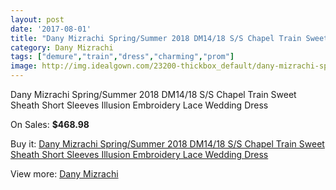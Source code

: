 ```yaml
---
layout: post
date: '2017-08-01'
title: "Dany Mizrachi Spring/Summer 2018 DM14/18 S/S Chapel Train Sweet Sheath Short Sleeves Illusion Embroidery Lace Wedding Dress"
category: Dany Mizrachi
tags: ["demure","train","dress","charming","prom"]
image: http://img.idealgown.com/23200-thickbox_default/dany-mizrachi-spring-summer-2018-dm14-18-s-s-chapel-train-sweet-sheath-short-sleeves-illusion-embroidery-lace-wedding-dress.jpg
---
```

Dany Mizrachi Spring/Summer 2018 DM14/18 S/S Chapel Train Sweet Sheath Short Sleeves Illusion Embroidery Lace Wedding Dress

On Sales: **$468.98**
<a href="https://www.idealgown.com/en/dany-mizrachi/8967-dany-mizrachi-spring-summer-2018-dm14-18-s-s-chapel-train-sweet-sheath-short-sleeves-illusion-embroidery-lace-wedding-dress.html"><amp-img layout="responsive" width="600" height="600" src="//img.idealgown.com/23200-thickbox_default/dany-mizrachi-spring-summer-2018-dm14-18-s-s-chapel-train-sweet-sheath-short-sleeves-illusion-embroidery-lace-wedding-dress.jpg" alt="Dany Mizrachi Spring/Summer 2018 DM14/18 S/S Chapel Train Sweet Sheath Short Sleeves Illusion Embroidery Lace Wedding Dress 0" /></a>
<a href="https://www.idealgown.com/en/dany-mizrachi/8967-dany-mizrachi-spring-summer-2018-dm14-18-s-s-chapel-train-sweet-sheath-short-sleeves-illusion-embroidery-lace-wedding-dress.html"><amp-img layout="responsive" width="600" height="600" src="//img.idealgown.com/23204-thickbox_default/dany-mizrachi-spring-summer-2018-dm14-18-s-s-chapel-train-sweet-sheath-short-sleeves-illusion-embroidery-lace-wedding-dress.jpg" alt="Dany Mizrachi Spring/Summer 2018 DM14/18 S/S Chapel Train Sweet Sheath Short Sleeves Illusion Embroidery Lace Wedding Dress 1" /></a>
<a href="https://www.idealgown.com/en/dany-mizrachi/8967-dany-mizrachi-spring-summer-2018-dm14-18-s-s-chapel-train-sweet-sheath-short-sleeves-illusion-embroidery-lace-wedding-dress.html"><amp-img layout="responsive" width="600" height="600" src="//img.idealgown.com/23203-thickbox_default/dany-mizrachi-spring-summer-2018-dm14-18-s-s-chapel-train-sweet-sheath-short-sleeves-illusion-embroidery-lace-wedding-dress.jpg" alt="Dany Mizrachi Spring/Summer 2018 DM14/18 S/S Chapel Train Sweet Sheath Short Sleeves Illusion Embroidery Lace Wedding Dress 2" /></a>
<a href="https://www.idealgown.com/en/dany-mizrachi/8967-dany-mizrachi-spring-summer-2018-dm14-18-s-s-chapel-train-sweet-sheath-short-sleeves-illusion-embroidery-lace-wedding-dress.html"><amp-img layout="responsive" width="600" height="600" src="//img.idealgown.com/23202-thickbox_default/dany-mizrachi-spring-summer-2018-dm14-18-s-s-chapel-train-sweet-sheath-short-sleeves-illusion-embroidery-lace-wedding-dress.jpg" alt="Dany Mizrachi Spring/Summer 2018 DM14/18 S/S Chapel Train Sweet Sheath Short Sleeves Illusion Embroidery Lace Wedding Dress 3" /></a>
<a href="https://www.idealgown.com/en/dany-mizrachi/8967-dany-mizrachi-spring-summer-2018-dm14-18-s-s-chapel-train-sweet-sheath-short-sleeves-illusion-embroidery-lace-wedding-dress.html"><amp-img layout="responsive" width="600" height="600" src="//img.idealgown.com/23201-thickbox_default/dany-mizrachi-spring-summer-2018-dm14-18-s-s-chapel-train-sweet-sheath-short-sleeves-illusion-embroidery-lace-wedding-dress.jpg" alt="Dany Mizrachi Spring/Summer 2018 DM14/18 S/S Chapel Train Sweet Sheath Short Sleeves Illusion Embroidery Lace Wedding Dress 4" /></a>

Buy it: [Dany Mizrachi Spring/Summer 2018 DM14/18 S/S Chapel Train Sweet Sheath Short Sleeves Illusion Embroidery Lace Wedding Dress](https://www.idealgown.com/en/dany-mizrachi/8967-dany-mizrachi-spring-summer-2018-dm14-18-s-s-chapel-train-sweet-sheath-short-sleeves-illusion-embroidery-lace-wedding-dress.html "Dany Mizrachi Spring/Summer 2018 DM14/18 S/S Chapel Train Sweet Sheath Short Sleeves Illusion Embroidery Lace Wedding Dress")

View more: [Dany Mizrachi](https://www.idealgown.com/en/109-dany-mizrachi "Dany Mizrachi")